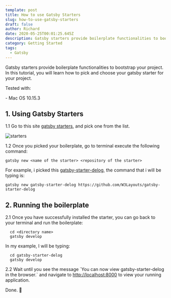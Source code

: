 ```yaml
---
template: post
title: How to use Gatsby Starters
slug: how-to-use-gatsby-starters
draft: false
author: Richard
date: 2020-05-25T00:01:25.645Z
description: Gatsby starters provide boilerplate functionalities to bootstrap your project.
category: Getting Started
tags:
  - Gatsby
---
```

Gatsby starters provide boilerplate functionalities to bootstrap your project. In this tutorial, you will learn how to pick and choose your gatsby starter for your project.

Tested with:

\- Mac OS 10.15.3

## 1. Using Gatsby Starters

1.1 Go to this site [gatsby starters](https://www.gatsbyjs.org/starters/?v=2), and pick one from the list.

![starters](/media/starters.png "starters")

1.2 Once you picked your boilerplate, go to terminal execute the following command:

```
gatsby new <name of the starter> <repository of the starter>
```

For example, i picked this [gatsby-starter-delog](https://www.gatsbyjs.org/starters/W3Layouts/gatsby-starter-delog), the command that i will be typing is:

```
gatsby new gatsby-starter-delog https://github.com/W3Layouts/gatsby-starter-delog
```

## 2. Running the boilerplate

2.1 Once you have successfully installed the starter, you can go back to your terminal and run the boilerplate:

```
  cd <directory name>
  gatsby develop
```

In my example, I will be typing:

```
  cd gatsby-starter-delog
  gatsby develop
```

2.2 Wait until you see the message \`You can now view gatsby-starter-delog in the browser.\` and navigate to <http://localhost:8000> to view your running application.

Done. 🙂